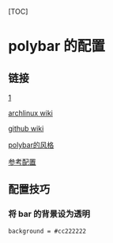 [TOC]

# polybar 的配置

## 链接

[1](https://www.yuque.com/sunhl/mvumc2/rq64vb)

[archlinux wiki](https://wiki.archlinux.org/index.php/Polybar)

[github wiki](https://github.com/polybar/polybar/wiki)

[polybar的风格](https://github.com/polybar/polybar-scripts)

[参考配置](https://github.com/lovesion/i3withpolybar-config/blob/master/polybarconfig)

## 配置技巧

### 将 bar 的背景设为透明

```shell
background = #cc222222
```

